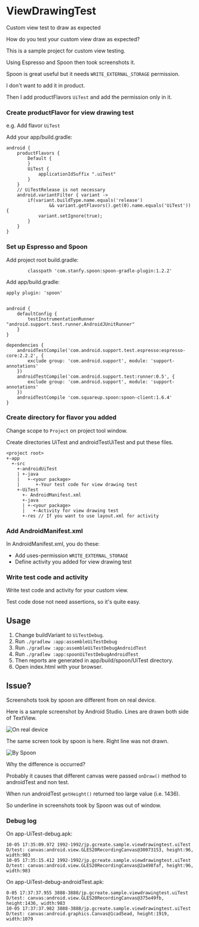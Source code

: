 # ViewDrawingTest
Custom view test to draw as expected

How do you test your custom view draw as expected?

This is a sample project for custom view testing.

Using Espresso and Spoon then took screenshots it.

Spoon is great useful but it needs `WRITE_EXTERNAL_STORAGE` permission.

I don't want to add it in product.

Then I add productFlavors `UiTest` and add the permission only in it.

### Create productFlavor for view drawing test

e.g. Add flavor `UiTest`

Add your app/build.gradle:

```
android {
    productFlavors {
        Default {
        }
        UiTest {
            applicationIdSuffix ".uiTest"
        }
    }
    // UiTestRelease is not necessary
    android.variantFilter { variant ->
        if(variant.buildType.name.equals('release')
                && variant.getFlavors().get(0).name.equals('UiTest')) {
            variant.setIgnore(true);
        }
    }
}
```

### Set up Espresso and Spoon

Add project root build.gradle:

```
        classpath 'com.stanfy.spoon:spoon-gradle-plugin:1.2.2'
```

Add app/build.gradle:

```
apply plugin: 'spoon'


android {
    defaultConfig {
        testInstrumentationRunner "android.support.test.runner.AndroidJUnitRunner"
    }
}

dependencies {
    androidTestCompile('com.android.support.test.espresso:espresso-core:2.2.2', {
        exclude group: 'com.android.support', module: 'support-annotations'
    })
    androidTestCompile('com.android.support.test:runner:0.5', {
        exclude group: 'com.android.support', module: 'support-annotations'
    })
    androidTestCompile 'com.squareup.spoon:spoon-client:1.6.4'
}
```

### Create directory for flavor you added

Change scope to `Project` on project tool window.

Create directories UiTest and androidTestUiTest and put these files.

```
<project root>
+-app
  +-src
    +-androidUiTest
    | +-java
    |   +-<your package>
    |      +-Your test code for view drawing test
    +-UiTest
      +- AndroidManifest.xml
      +-java
      | +-<your package>
      |   +-Activity for view drawing test
      +-res // If you want to use layout.xml for activity
```

### Add AndroidManifest.xml

In AndroidManifest.xml, you do these:

- Add uses-permission `WRITE_EXTERNAL_STORAGE`
- Define activity you added for view drawing test

### Write test code and activity

Write test code and activity for your custom view.

Test code dose not need assertions, so it's quite easy.

## Usage

1. Change buildVariant to `UiTestDebug`.
1. Run `./gradlew :app:assembleUiTestDebug`
1. Run `./gradlew :app:assembleUiTestDebugAndroidTest`
1. Run `./gradlew :app:spoonUiTestDebugAndroidTest`
1. Then reports are generated in app/build/spoon/UiTest directory.
1. Open index.html with your browser.

## Issue?

Screenshots took by spoon are different from on real device.

Here is a sample screenshot by Android Studio.
Lines are drawn both side of TextView.

![On real device](./images/actualy_displayed_on_device.png)

The same screen took by spoon is here.
Right line was not drawn.

![By Spoon](./images/screenshot_on_spoon.png)

Why the difference is occurred?

Probably it causes that different canvas were passed `onDraw()` method to androidTest and non test.

When run androidTest `getHeight()` returned too large value (i.e. 1436).

So underline in screenshots took by Spoon was out of window.

### Debug log

On app-UiTest-debug.apk:

```
10-05 17:35:09.972 1992-1992/jp.gcreate.sample.viewdrawingtest.uiTest D/test: canvas:android.view.GLES20RecordingCanvas@30073153, height:96, width:983
10-05 17:35:15.412 1992-1992/jp.gcreate.sample.viewdrawingtest.uiTest D/test: canvas:android.view.GLES20RecordingCanvas@2a498faf, height:96, width:983
```

On app-UiTest-debug-androidTest.apk:
```
0-05 17:37:37.955 3888-3888/jp.gcreate.sample.viewdrawingtest.uiTest D/test: canvas:android.view.GLES20RecordingCanvas@375e49fb, height:1436, width:983
10-05 17:37:37.982 3888-3888/jp.gcreate.sample.viewdrawingtest.uiTest D/test: canvas:android.graphics.Canvas@1cad5ead, height:1919, width:1079
```